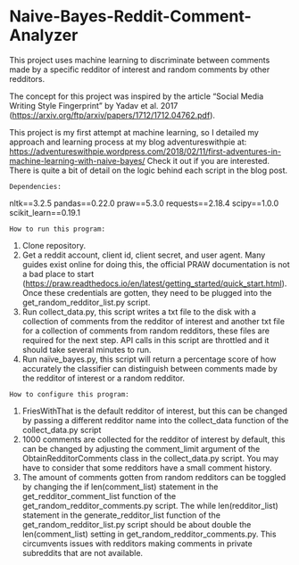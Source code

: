 # Naive-Bayes-Reddit-Comment-Analyzer

This project uses machine learning to discriminate between comments made by a specific redditor of interest and random comments by other redditors.

The concept for this project was inspired by the article “Social Media Writing Style Fingerprint” by Yadav et al. 2017 (https://arxiv.org/ftp/arxiv/papers/1712/1712.04762.pdf).

This project is my first attempt at machine learning, so I detailed my approach and learning process at my blog adventureswithpie at:
https://adventureswithpie.wordpress.com/2018/02/11/first-adventures-in-machine-learning-with-naive-bayes/
Check it out if you are interested. There is quite a bit of detail on the logic behind each script in the blog post. 
~~~~~~~~~~~~~
Dependencies:
~~~~~~~~~~~~~

nltk==3.2.5
pandas==0.22.0
praw==5.3.0
requests==2.18.4
scipy==1.0.0
scikit_learn==0.19.1

~~~~~~~~~~~~~~~~~~~~~~~~
How to run this program:
~~~~~~~~~~~~~~~~~~~~~~~~

1.	Clone repository.
2.	Get a reddit account, client id, client secret, and user agent. Many guides exist online for doing this, the official PRAW documentation is not a bad place to start (https://praw.readthedocs.io/en/latest/getting_started/quick_start.html). Once these credentials are gotten, they need to be plugged into the get_random_redditor_list.py script.
3.	Run collect_data.py, this script writes a txt file to the disk with a collection of comments from the redditor of interest and another txt file for a collection of comments from random redditors, these files are required for the next step. API calls in this script are throttled and it should take several minutes to run.
4.	Run naïve_bayes.py, this script will return a percentage score of how accurately the classifier can distinguish between comments made by the redditor of interest or a random redditor. 

~~~~~~~~~~~~~~~~~~~~~~~~~~~~~~
How to configure this program:
~~~~~~~~~~~~~~~~~~~~~~~~~~~~~~

1.	FriesWithThat is the default redditor of interest, but this can be changed by passing a different redditor name into the collect_data function of the collect_data.py script
2.	1000 comments are collected for the redditor of interest by default, this can be changed by adjusting the comment_limit argument of the ObtainRedditorComments class in the collect_data.py script. You may have to consider that some redditors have a small comment history.
3.	The amount of comments gotten from random redditors can be toggled by changing the if len(comment_list) statement in the get_redditor_comment_list function of the get_random_redditor_comments.py script. The while len(redditor_list) statement in the generate_redditor_list function of the get_random_redditor_list.py script should be about double the len(comment_list) setting in get_random_redditor_comments.py. This circumvents issues with redditors making comments in private subreddits that are not available.  



